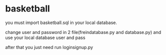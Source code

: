 # basketball

you must import basketball.sql in your local database.

change user and password in 2 file(freindatabase.py and database.py) and use your local database user and pass

after that you just need run loginsignup.py
